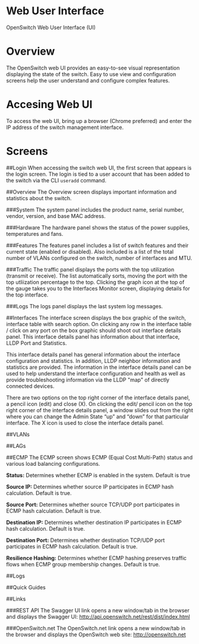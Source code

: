 Web User Interface
==================
OpenSwitch Web User Interface (UI)

# Overview
The OpenSwitch web UI provides an easy-to-see visual representation displaying the state of the switch.  Easy to use view and configuration screens help the user understand and configure complex features.

# Accesing Web UI
To access the web UI, bring up a browser (Chrome preferred) and enter the IP address of the switch management interface.

# Screens


##Login
When accessing the switch web UI, the first screen that appears is the login screen.  The login is tied to a user account that has been added to the switch via the CLI `useradd` command.

##Overview
The Overview screen displays important information and statistics about the switch.

###System
The system panel includes the product name, serial number, vendor, version, and base MAC address.

###Hardware
The hardware panel shows the status of the power supplies, temperatures and fans.

###Features
The features panel includes a list of switch features and their current state (enabled or disabled).  Also included is a list of the total number of VLANs configured on the switch, number of interfaces and MTU.

###Traffic
The traffic panel displays the ports with the top utilization (transmit or receive).  The list automatically sorts, moving the port with the top utliization percentage to the top.  Clicking the graph icon at the top of the gauge takes you to the Interfaces Monitor screen, displaying details for the top interface.

###Logs
The logs panel displays the last system log messages.

##Interfaces
The interface screen displays the box graphic of the switch, interface table with search option.
On clicking any row in the interface table / click on any port on the box graphic should shoot out interface details panel. This interface details panel has information about that interface, LLDP Port and Statistics. 

This interface details panel has general information about the interface configuration and statistics. In addition, LLDP neighbor information and statistics are provided. The information in the interface details panel can be used to help understand the interface configuration and health as well as provide troubleshooting information via the LLDP "map" of directly connected devices.

There are two options on the top right corner of the interface details panel, a pencil icon (edit) and close (X). On clicking the edit/ pencil icon on the top right corner of the interface details panel, a window slides out from the right where you can change the Admin State “up” and “down” for that particular interface. The X icon is used to close the interface details panel. 

##VLANs

##LAGs

##ECMP
The ECMP screen shows ECMP (Equal Cost Multi-Path) status and various load balancing configurations.

**Status:** Determines whether ECMP is enabled in the system. Default is true

**Source IP:** Determines whether source IP participates in ECMP hash calculation. Default is true.

**Source Port:**  Determines whether source TCP/UDP port participates in ECMP hash calculation. Default is true.

**Destination IP:** Determines whether destination IP participates in ECMP hash calculation. Default is true.

**Destination Port:** Determines whether destination TCP/UDP port participates in ECMP hash calculation. Default is true.

**Resilience Hashing:** Determines whether ECMP hashing preserves traffic flows when ECMP group membership changes. Default is true.



##Logs

##Quick Guides

##Links

###REST API
The Swagger UI link opens a new window/tab in the browser and displays the Swagger UI:  http://api.openswitch.net/rest/dist/index.html

###OpenSwitch.net
The OpenSwitch.net link opens a new window/tab in the browser and displays the OpenSwitch web site:  http://openswitch.net
